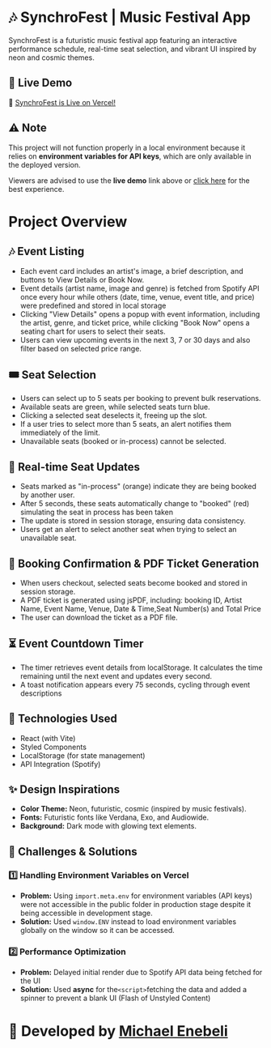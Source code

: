 # 🎶 SynchroFest  | Music Festival App

SynchroFest is a futuristic music festival app featuring an interactive performance schedule, real-time seat selection, and vibrant UI inspired by neon and cosmic themes.

## 🚀 Live Demo  
🔗 [SynchroFest is Live on Vercel!](https://synchrofest.vercel.app)

## ⚠️ Note  
This project will not function properly in a local environment because it relies on **environment variables for API keys**, which are only available in the deployed version.  

Viewers are advised to use the **live demo** link above or [click here](https://synchrofest.vercel.app) for the best experience.
# Project Overview
## 🎶 Event Listing
* Each event card includes an artist's image, a brief description, and buttons to View Details or Book Now.
* Event details (artist name, image and genre) is fetched from Spotify API once every hour while others (date, time, venue, event title, and price) were predefined and stored in local storage
* Clicking "View Details" opens a popup with event information, including the artist, genre, and ticket price, while clicking "Book Now" opens a seating chart for users to select their seats.
* Users can view upcoming events in the next 3, 7 or 30 days and also filter based on selected price range.
## 🎟️ Seat Selection
* Users can select up to 5 seats per booking to prevent bulk reservations.
* Available seats are green, while selected seats turn blue.
* Clicking a selected seat deselects it, freeing up the slot.
* If a user tries to select more than 5 seats, an alert notifies them immediately of the limit.
* Unavailable seats (booked or in-process) cannot be selected.
##  🔄  Real-time Seat Updates
* Seats marked as "in-process" (orange) indicate they are being booked by another user.
* After 5 seconds, these seats automatically change to "booked" (red) simulating the seat in process has been taken
* The update is stored in session storage, ensuring data consistency.
* Users get an alert to select another seat when trying to select an unavailable seat.
## 📜 Booking Confirmation & PDF Ticket Generation
 * When users checkout, selected seats become booked and stored in session storage.
 * A PDF ticket is generated using jsPDF, including:
 booking ID, Artist Name, Event Name, Venue, Date & Time,Seat Number(s) and Total Price
* The user can download the ticket as a PDF file.
## ⏳ Event Countdown Timer
* The timer retrieves event details from localStorage. It calculates the time remaining until the next event and updates every second.
* A toast notification appears every 75 seconds, cycling through event descriptions
## 🔹 Technologies Used
* React (with Vite)
* Styled Components
* LocalStorage (for state management)
* API Integration (Spotify)
## ✨ Design Inspirations
* **Color Theme:** Neon, futuristic, cosmic (inspired by music festivals).
* **Fonts:** Futuristic fonts like Verdana, Exo, and Audiowide.
* **Background:** Dark mode with glowing text elements.

## 🚀 Challenges & Solutions
### 1️⃣ Handling Environment Variables on Vercel
* **Problem:** Using `import.meta.env` for environment variables (API keys) were not accessible in the public folder in production stage despite it being accessible in development stage.
* **Solution:** Used `window.ENV` instead to load environment variables globally on the window so it can be accessed.

### 2️⃣ Performance Optimization
* **Problem:** Delayed initial render due to Spotify API data being fetched for the UI
* **Solution:** Used **async** for the`<script>`fetching the data and added a spinner to prevent a blank UI (Flash of Unstyled Content)

# 📧 Developed by [Michael Enebeli](https://www.michaelenebeli.com.ng/)